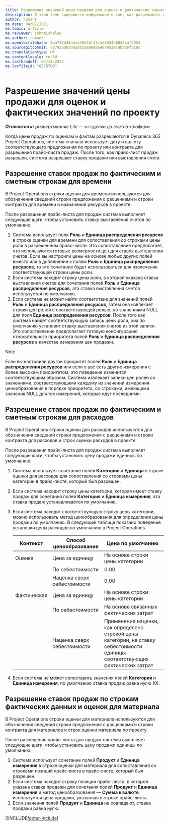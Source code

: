 ```yaml
---
title: Разрешение значений цены продажи для оценок и фактических значений по проекту
description: В этой теме содержится информация о том, как разрешаются цены продажи для оценок проекта и фактических данных.
author: rumant
ms.date: 04/07/2021
ms.topic: article
ms.reviewer: johnmichalak
ms.author: rumant
ms.openlocfilehash: 8aa731d48a3ce39dfbf4fc1e5934b0844caf2953
ms.sourcegitcommit: c0792bd65d92db25e0e8864879a19c4b93efb10c
ms.translationtype: HT
ms.contentlocale: ru-RU
ms.lasthandoff: 04/14/2022
ms.locfileid: "8575780"
---
```

# <a name="resolve-sales-prices-for-project-estimates-and-actuals"></a>Разрешение значений цены продажи для оценок и фактических значений по проекту

_**Относится к:** развертывание Lite — от сделки до счетов-проформ_

Когда цены продаж по оценкам и фактам разрешаются в Dynamics 365 Project Operations, система сначала использует дату и валюту соответствующего предложения по проекту или контракта для разрешения прайс-листа продаж. После того, как прайс-лист продаж разрешен, система разрешает ставку продажи или выставления счета.

## <a name="resolve-sales-rates-on-actual-and-estimate-lines-for-time"></a>Разрешение ставок продаж по фактическим и сметным строкам для времени

В Project Operations строки оценки для времени используются для обозначения сведений строки предложения с расценками и строки контракта для времени и назначений ресурсов в проекте.

После разрешения прайс-листа для продаж система выполняет следующие шаги, чтобы установить ставку выставления счетов по умолчанию.

1. Система использует поля **Роль** и **Единица распределения ресурсов** в строке оценки для времени для сопоставления со строками цены роли в разрешенном прайс-листе. Это сопоставление предполагает, что используются готовые размерности цен для ставок выставления счетов. Если вы настроили цены на основе любых других полей вместо или в дополнение к полям **Роль** и **Единица распределения ресурсов**, то это сочетание будет использоваться для извлечения соответствующей строки цены роли.
2. Если система находит строку цены роли, в которой указана ставка выставления счетов для сочетания полей **Роль** и **Единица распределения ресурсов**, эта ставка выставления счетов используется по умолчанию.
3. Если система не может найти соответствие для значений полей **Роль** и **Единица распределения ресурсов**, затем она извлекает строки цен ролей с соответствующей ролью, но значениями NULL для поля **Единица распределения ресурсов**. После того как система найдет соответствующую запись цены роли, она по умолчанию установит ставку выставления счетов из этой записи. Это сопоставление предполагает готовую конфигурацию относительного приоритета полей **Роль** и **Единица распределения ресурсов** в качестве измерения цен продажи.

> [!NOTE]
> Если вы настроили другой приоритет полей **Роль** и **Единица распределения ресурсов** или если у вас есть другие измерения с более высоким приоритетом, это поведение изменится соответствующим образом. Система извлекает записи цен ролей со значениями, соответствующими каждому из значений измерения ценообразования в порядке приоритета, со строками, имеющими значения NULL для тех измерений, которые идут последними.

## <a name="resolve-sales-rates-on-actual-and-estimate-lines-for-expense"></a>Разрешение ставок продаж по фактическим и сметным строкам для расходов

В Project Operations строки оценки для расходов используются для обозначения сведений строки предложения с расценками и строки контракта для расходов и строк оценки расходов в проекте.

После разрешения прайс-листа для продаж система выполняет следующие шаги, чтобы установить цену продажи единицы по умолчанию.

1. Система использует сочетание полей **Категория** и **Единица** в строке оценки для расходов для сопоставления со строками цены категории в прайс-листе, который был разрешен.
2. Если система находит строку цены категории, которая имеет ставку продаж для сочетания полей **Категория** и **Единица измерения**, эта ставка продаж устанавливается по умолчанию.
3. Если система находит соответствующую строку цены категории, можно использовать метод ценообразования для определения цены продажи по умолчанию. В следующей таблице показано поведение установки цены расходов по умолчанию в Project Operations.

    | Контекст | Способ ценообразования | Цена по умолчанию |
    | --- | --- | --- |
    | Оценка | Цена за единицу | На основе строки цены категории |
    | &nbsp; | По себестоимости | 0.00 |
    | &nbsp; | Наценка сверх себестоимости | 0.00 |
    | Фактическая | Цена за единицу | На основе строки цены категории |
    | &nbsp; | По себестоимости | На основе связанных фактических затрат |
    | &nbsp; | Наценка сверх себестоимости | Применение наценки, как определено строкой цены категории, на ставку себестоимости единицы соответствующих фактических затрат |

4. Если система не может сопоставить значения полей **Категория** и **Единица измерения**, по умолчанию ставка продаж равна нулю (0).

## <a name="resolving-sales-rates-on-actual-and-estimate-lines-for-material"></a>Разрешение ставок продаж по строкам фактических данных и оценок для материала

В Project Operations строки оценки для материала используются для обозначения сведений строки предложения с расценками и строки контракта для материалов и строк оценки материала по проекту.

После разрешения прайс-листа для продаж система выполняет следующие шаги, чтобы установить цену продажи единицы по умолчанию.

1. Система использует сочетание полей **Продукт** и **Единица измерения** в строке оценки для материала для сопоставления со строками позиций прайс-листа в прайс-листе, который был разрешен.
2. Если система находит строку позиции прайс-листа, в которой указана ставка продажи для сочетания полей **Продукт** и **Единица измерения** и метод ценообразования — **Сумма в валюте**, используется цена продажи, указанная в строке прайс-листа.
3. Если значения полей **Продукт** и **Единица** не совпадают, ставка продажи равна нулю.

[!INCLUDE[footer-include](../../includes/footer-banner.md)]
